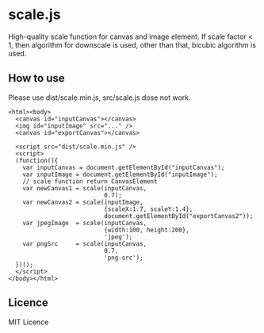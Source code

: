 # scale.js
High-quality scale function for canvas and image element.
If scale factor < 1, then algorithm for downscale is used, other than that, bicubic algorithm is used.

## How to use
Please use dist/scale.min.js, src/scale.js dose not work.

    <html><body>
      <canvas id="inputCanvas"></canvas>
      <img id="inputImage" src="..." />
      <canvas id="exportCanvas"></canvas>
      
      <script src="dist/scale.min.js" />
      <script>
      (function(){
        var inputCanvas = document.getElementById("inputCanvas");
        var inputImage = document.getElementById("inputImage");
        // scale function return CanvasElement
        var newCanvas1 = scale(inputCanvas,
                               0.7);
        var newCanvas2 = scale(inputImage,
                               {scaleX:1.7, scaleY:1.4},
                               document.getElementById("exportCanvas2"));
        var jpegImage  = scale(inputCanvas,
                               {width:100, height:200},
                               'jpeg');
        var pngSrc     = scale(inputCanvas,
                               0.7,
                               'png-src');
      })();
      </script>
    </body></html>

## Licence
MIT Licence
